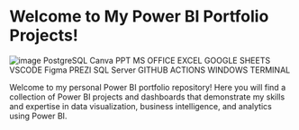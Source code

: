 # Welcome to My Power BI Portfolio Projects!  

![image](https://github.com/user-attachments/assets/d5a7dcb7-9d57-4e0f-be01-c7f0d1f5e5d0)
 PostgreSQL    Canva PPT MS OFFICE EXCEL GOOGLE SHEETS VSCODE Figma PREZI SQL Server GITHUB ACTIONS WINDOWS TERMINAL

Welcome to my personal Power BI portfolio repository! Here you will find a collection of Power BI projects and dashboards that demonstrate my skills and expertise in data visualization, business intelligence, and analytics using Power BI.
